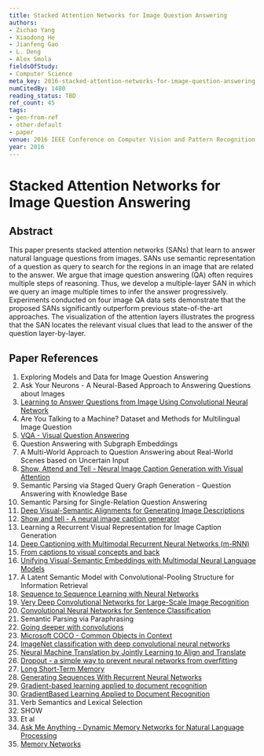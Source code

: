 ```yaml
---
title: Stacked Attention Networks for Image Question Answering
authors:
- Zichao Yang
- Xiaodong He
- Jianfeng Gao
- L. Deng
- Alex Smola
fieldsOfStudy:
- Computer Science
meta_key: 2016-stacked-attention-networks-for-image-question-answering
numCitedBy: 1480
reading_status: TBD
ref_count: 45
tags:
- gen-from-ref
- other-default
- paper
venue: 2016 IEEE Conference on Computer Vision and Pattern Recognition (CVPR)
year: 2016
---
```


# Stacked Attention Networks for Image Question Answering

## Abstract

This paper presents stacked attention networks (SANs) that learn to answer natural language questions from images. SANs use semantic representation of a question as query to search for the regions in an image that are related to the answer. We argue that image question answering (QA) often requires multiple steps of reasoning. Thus, we develop a multiple-layer SAN in which we query an image multiple times to infer the answer progressively. Experiments conducted on four image QA data sets demonstrate that the proposed SANs significantly outperform previous state-of-the-art approaches. The visualization of the attention layers illustrates the progress that the SAN locates the relevant visual clues that lead to the answer of the question layer-by-layer.

## Paper References

1. Exploring Models and Data for Image Question Answering
2. Ask Your Neurons - A Neural-Based Approach to Answering Questions about Images
3. [Learning to Answer Questions from Image Using Convolutional Neural Network](2016-learning-to-answer-questions-from-image-using-convolutional-neural-network)
4. Are You Talking to a Machine? Dataset and Methods for Multilingual Image Question
5. [VQA - Visual Question Answering](2015-vqa-visual-question-answering)
6. Question Answering with Subgraph Embeddings
7. A Multi-World Approach to Question Answering about Real-World Scenes based on Uncertain Input
8. [Show, Attend and Tell - Neural Image Caption Generation with Visual Attention](2015-show-attend-and-tell-neural-image-caption-generation-with-visual-attention)
9. Semantic Parsing via Staged Query Graph Generation - Question Answering with Knowledge Base
10. Semantic Parsing for Single-Relation Question Answering
11. [Deep Visual-Semantic Alignments for Generating Image Descriptions](2017-deep-visual-semantic-alignments-for-generating-image-descriptions)
12. [Show and tell - A neural image caption generator](2015-show-and-tell-a-neural-image-caption-generator)
13. Learning a Recurrent Visual Representation for Image Caption Generation
14. [Deep Captioning with Multimodal Recurrent Neural Networks (m-RNN)](2015-deep-captioning-with-multimodal-recurrent-neural-networks-m-rnn)
15. [From captions to visual concepts and back](2015-from-captions-to-visual-concepts-and-back)
16. [Unifying Visual-Semantic Embeddings with Multimodal Neural Language Models](2014-unifying-visual-semantic-embeddings-with-multimodal-neural-language-models)
17. A Latent Semantic Model with Convolutional-Pooling Structure for Information Retrieval
18. [Sequence to Sequence Learning with Neural Networks](2014-sequence-to-sequence-learning-with-neural-networks)
19. [Very Deep Convolutional Networks for Large-Scale Image Recognition](2015-very-deep-convolutional-networks-for-large-scale-image-recognition)
20. [Convolutional Neural Networks for Sentence Classification](2014-convolutional-neural-networks-for-sentence-classification)
21. Semantic Parsing via Paraphrasing
22. [Going deeper with convolutions](2015-going-deeper-with-convolutions)
23. [Microsoft COCO - Common Objects in Context](2014-microsoft-coco-common-objects-in-context)
24. [ImageNet classification with deep convolutional neural networks](2012-alexnet.md)
25. [Neural Machine Translation by Jointly Learning to Align and Translate](2015-neural-machine-translation-by-jointly-learning-to-align-and-translate)
26. [Dropout - a simple way to prevent neural networks from overfitting](2014-dropout-a-simple-way-to-prevent-neural-networks-from-overfitting)
27. [Long Short-Term Memory](1997-long-short-term-memory)
28. [Generating Sequences With Recurrent Neural Networks](2013-generating-sequences-with-recurrent-neural-networks)
29. [Gradient-based learning applied to document recognition](1998-lenet5.md)
30. [GradientBased Learning Applied to Document Recognition](2001-gradientbased-learning-applied-to-document-recognition)
31. Verb Semantics and Lexical Selection
32. SHOW
33. Et al
34. [Ask Me Anything - Dynamic Memory Networks for Natural Language Processing](2016-ask-me-anything-dynamic-memory-networks-for-natural-language-processing)
35. [Memory Networks](2015-memory-networks)
